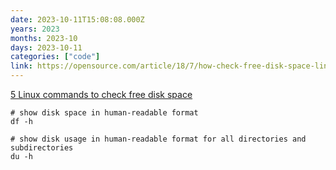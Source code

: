 ```yaml
---
date: 2023-10-11T15:08:08.000Z
years: 2023
months: 2023-10
days: 2023-10-11
categories: ["code"]
link: https://opensource.com/article/18/7/how-check-free-disk-space-linux
---
```

[5 Linux commands to check free disk space](https://opensource.com/article/18/7/how-check-free-disk-space-linux)

```
# show disk space in human-readable format
df -h

# show disk usage in human-readable format for all directories and subdirectories
du -h
```
